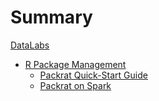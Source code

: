 # Summary

[DataLabs](README.md)

* [R Package Management](r-libs/README.md)
  * [Packrat Quick-Start Guide](r-libs/packrat.md)
  * [Packrat on Spark](r-libs/packrat_on_spark.md)
